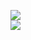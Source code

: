 [![](https://img.shields.io/badge/Made%20With-Github%20Spray-lightgrey.svg?style=for-the-badge&logo=github)](https://github.com/Annihil/github-spray#31287)  
[![](https://i.imgur.com/2DrTn0Z.gif)](https://github.com/Annihil/github-spray)